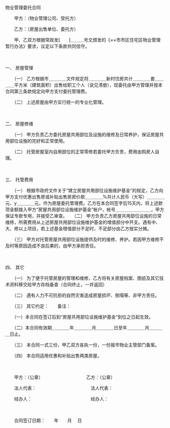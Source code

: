 



物业管理委托合同



 

　　甲方：（物业管理公司、受托方）

　　乙方：（房屋出售单位、委托方）　　

　　甲、乙双方根据常政发[　　]＿＿＿号文颁发的《××市市区住宅区物业管理暂行办法》要求，议定以下条款共同信守。

　　

一、
 房屋管理　　

　　（一） 乙方根据市＿＿＿＿文件规定将＿＿＿＿新村住房共计＿＿＿＿套＿＿＿＿平方米（建筑面积）出售给职工个人（说见清册），现委托由甲方管理并按本合同第三条款规定向甲方支付委托管理费。　　

　　（二） 上述房屋由甲方实行统一的专业化管理。

　　

二、
 房屋修缮　　

　　（一） 甲方负责乙方委托房屋共用部位及设施的维修及日常养护，保证房屋共用部位设施的完好和正常使用。　　

　　（二） 托管房屋室内自用部位的正常零修若委托甲方负责，费用由购房人自理。

　　

三、
 托管费用　　

　　（一） 根据市政府文件关于“建立房屋共用部位设施维护基金”的规定，乙方向甲方支付优惠出售房或补贴出售房房价款＿＿＿＿%共计人民币（大写）＿＿＿＿元、y＿＿＿＿元，作为房屋委托管理费。乙方在本合同签字后15天内，将上述款项金额拨入甲方“房屋共用部位设施维护基金”帐户，帐号＿＿＿＿＿＿＿＿，甲方保证专款专用，并接受乙审查。　　（二） 甲方负责乙方房屋共用部位设施的日常维修，所需费用从上述房屋共用部位设施维护基金的增值部分中开支。遇有中、大、修以上项目，若上述基金增值部分不足时，不足部分由乙方按实分摊。　　

　　（三） 甲方对托管房屋共用部位设施提供及时的维修、养护。若因甲方维修不及时等原因造成不良后果的，由甲方承担责任。

　　

四、
 其它　　

　　（一） 为了便于托管房屋的管理和维修，乙方将有关房屋档案、图纸及其它技术资料移交给甲方存档备查（合同终止，一并返回）　　

　　（二） 遇有人力不可抗拒的自然灾害造成房屋损坏、倒塌等、非甲方责任。　　

　　（三） 其它约定：　　备注：　　

　　（一）本合同在签订后到“房屋共用部位设施维护基金”到位之日起生效。　　

　　（二）本合同有效期＿＿＿＿年＿＿＿＿月＿＿＿＿日至年＿＿＿＿月＿＿＿＿日止。　　

　　（三） 本合同一式三份，甲乙双方各执一份，一份报市物业主管部门备案。　　

　　（四） 本合同适用优惠和补贴出售两类房屋。　　

　　

　　甲方：（公章）　　　　　　 　　　　乙方：（公章）

　　法人代表：　　　　　　　　　　　　 法人代表：

　　经办人：　　　　　　　　　　　　　 经办人：

　　


 　　合同签订日期：　　年　　月　 日
 
　　

